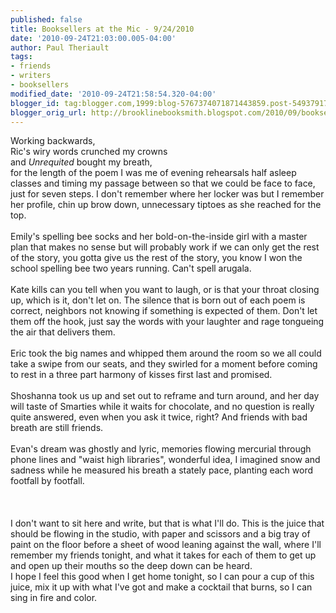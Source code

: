 ```yaml
---
published: false
title: Booksellers at the Mic - 9/24/2010
date: '2010-09-24T21:03:00.005-04:00'
author: Paul Theriault
tags:
- friends
- writers
- booksellers
modified_date: '2010-09-24T21:58:54.320-04:00'
blogger_id: tag:blogger.com,1999:blog-5767374071871443859.post-549379171094040152
blogger_orig_url: http://brooklinebooksmith.blogspot.com/2010/09/booksellers-at-mic-9242010.html
---
```


Working backwards,<br />Ric's wiry words crunched my crowns<br />and <em>Unrequited</em> bought my breath,<br />for the length of the poem I was me of evening rehearsals half asleep classes and timing my passage between so that we could be face to face,  just for seven steps.  I don't remember where her locker was but I remember her profile, chin up brow down, unnecessary tiptoes as she reached for the top.<br /><br />Emily's spelling bee socks and her bold-on-the-inside girl with a master plan that makes no sense but will probably work if we can only get the rest of the story, you gotta give us the rest of the story, you know I won the school spelling bee two years running.  Can't spell arugala.<br /><br />Kate kills can you tell when you want to laugh, or is that your throat closing up, which is it, don't let on.  The silence that is born out of each poem is correct, neighbors not knowing if something is expected of them.  Don't let them off the hook, just say the words with your laughter and rage tongueing the air that delivers them.<br /><br />Eric took the big names and whipped them around the room so we all could take a swipe from our seats, and they swirled for a moment before coming to rest in a three part harmony of kisses first last and promised.<br /><br />Shoshanna took us up and set out to reframe and turn around, and her day will taste of Smarties while it waits for chocolate, and no question is really quite answered, even when you ask it twice, right?  And friends with bad breath are still friends.<br /><br />Evan's dream was ghostly and lyric, memories flowing mercurial through phone lines and "waist high libraries", wonderful idea, I imagined snow and sadness while he measured his breath a stately pace, planting each word footfall by footfall.<br /><br /><br /><br />I don't want to sit here and write, but that is what I'll do.  This is the juice that should be flowing in the studio, with paper and scissors and a big tray of paint on the floor before a sheet of wood leaning against the wall, where I'll remember my friends tonight, and what it takes for each of them to get up and open up their mouths so the deep down can be heard. <br />I hope I feel this good when I get home tonight, so I can pour a cup of this juice, mix it up with what I've got and make a cocktail that burns, so I can sing in fire and color.